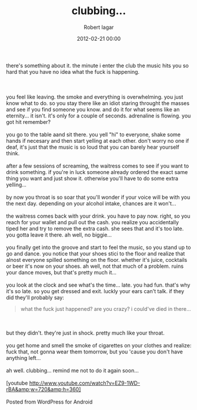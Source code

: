 ﻿---
layout: post
title: clubbing...
date: 2012-02-21 00:00
author: "Robert Iagar"
comments: true
tags: [Day to day]
---
there's something about it. the minute i enter the club the music hits you so hard that you have no idea what the fuck is happening.<br /><br /><a name='more'></a><br /><br />you feel like leaving. the smoke and everything is overwhelming. you just know what to do. so you stay there like an idiot staring throught the masses and see if you find someone you know. and do it for what seems like an eternity... it isn't. it's only for a couple of seconds. adrenaline is flowing. you got hit remember? <br /><br />you go to the table aand sit there. you yell "hi" to everyone, shake some hands if necesary and then start yelling at each other. don't worry no one if deaf, it's just that the music is so loud that you can barely hear yourself think.<br /><br />after a few sessions of screaming, the waitress comes to see if you want to drink something. if you're in luck someone already ordered the exact same thing you want and just show it. otherwise you'll have to do some extra yelling...<br /><br />by now you throat is so soar that you'll wonder if your voice will be with you the next day. depending on your alcohol intake, chances are it won't...<br /><br />the waitress comes back with your drink. you have to pay now. right, so you reach for your wallet and pull out the cash. you realize you accidentally tiped her and try to remove the extra cash. she sees that and it's too late. you gotta leave it there. ah well, no biggie...<br /><br />you finally get into the groove and start to feel the music, so you stand up to go and dance. you notice that your shoes stici to the floor and realize that alnost everyone spilled something on the floor. whether it's juice, cocktails or beer it's now on your shoes. ah well, not that much of a problem. ruins your dance moves, but that's pretty much it...<br /><br />you look at the clock and see what's the time... late. you had fun. that's why it's so late. so you get dressed and exit. luckly your ears can't talk. if they did they'll probably say:<br /><blockquote>what the fuck just happened? are you crazy? i could've died in there...<br /></blockquote><br /><br />but they didn't. they're just in shock. pretty much like your throat.<br /><br />you get home and smell the smoke of cigarettes on your clothes and realize: fuck that, not gonna wear them tomorrow, but you 'cause you don't have anything left...<br /><br />ah well. clubbing... remind me not to do it again soon...<br /><br />[youtube http://www.youtube.com/watch?v=EZ9-1WD-rBA&amp;w=720&amp;h=360]<br /><br /><span class="post_sig">Posted from WordPress for Android</span>
